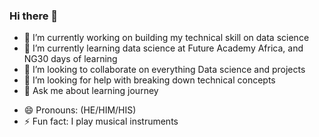 ### Hi there 👋




<!-- Here are some ideas to get you started:-->

- 🔭 I’m currently working on building my technical skill on data science 
- 🌱 I’m currently learning data science at Future Academy Africa, and NG30 days of learning
- 👯 I’m looking to collaborate on everything Data science and projects
- 🤔 I’m looking for help with breaking down technical concepts
- 💬 Ask me about learning journey
<!-- 📫 How to reach me: -->
- 😄 Pronouns: (HE/HIM/HIS)
- ⚡ Fun fact: I play musical instruments

